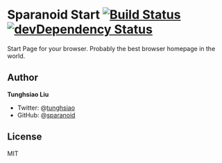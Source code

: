 # Sparanoid Start [![Build Status](https://travis-ci.org/sparanoid/start.png)](https://travis-ci.org/sparanoid/start) [![devDependency Status](https://david-dm.org/sparanoid/start/dev-status.png)](https://david-dm.org/sparanoid/start#info=devDependencies)

Start Page for your browser. Probably the best browser homepage in the world.

## Author

**Tunghsiao Liu**

+ Twitter: @[tunghsiao](http://twitter.com/tunghsiao)
+ GitHub: @[sparanoid](http://github.com/sparanoid)

## License

MIT